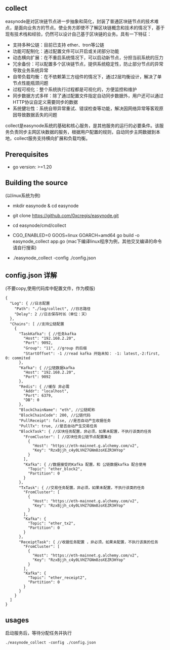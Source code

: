 ## collect

easynode是对区块链节点进一步抽象和简化，封装了普通区块链节点的技术难点，是面向业务方的节点。使业务方即使不了解区块链概念和技术的情况下，基于现有技术栈和经验，仍然可以设计自己基于区块链的业务。具有一下特征：

- 支持多种公链：目前已支持 ether、tron等公链
- 功能可配制化：通过配置文件可以开启或关闭部分功能
- 动态横向扩展：在不重启系统情况下，可以启动新节点，分担当前系统的压力
- 冗余备份：可以配置多个区块链节点，提供系统稳定性，防止部分节点的异常导致业务系统异常
- 自带负载均衡：在不依赖第三方组件的情况下，通过2层均衡设计，解决了单节点性能瓶颈问题
- 过程可视化：整个系统执行过程都是可视化的，方便监控和维护
- 同步数据方式多样：除了通过配置文件指定自动同步数据外，用户还可以通过HTTP协议自定义需要同步的数据
- 系统健壮性：系统自带异常重试、错误检查等功能，解决因网络异常等客观原因导致数据丢失的问题

collect是easynode系统的基础和核心服务，是其他服务的运行的必要条件。该服务负责同步主网区块数据的服务，根据用户配置的规则，自动同步主网数据到本地，collect服务支持横向扩展和负载均衡。

## Prerequisites

- go version: >=1.20

## Building the source

(以linux系统为例)

- mkdir easynode & cd easynode
- git clone https://github.com/0xcregis/easynode.git
- cd easynode/cmd/collect
- CGO_ENABLED=0 GOOS=linux GOARCH=amd64 go build -o easynode_collect app.go
  (mac下编译linux程序为例，其他交叉编译的命令请自行搜索)

- ./easynode_collect -config ./config.json

## config.json 详解

(不要copy,使用代码库中配置文件，作为模版)

``````
{
  "Log": { //日志配置
    "Path": "./log/collect", //日志路径
    "Delay": 2 //日志保存时长（单位：天）
  },
  "Chains": [ //支持公链配置
    {
      "TaskKafka": { //任务kafka
        "Host": "192.168.2.20",
        "Port": 9092,
        "Group": "11", //group 的后缀
        "StartOffset": -1 //read kafka 开始未知： -1: latest,-2:first, 0: commited
      },
      "Kafka": { //公链数据kafka
        "Host": "192.168.2.20",
        "Port": 9092
      },
      "Redis": { //缓存 非必需
        "Addr": "localhost",
        "Port": 6379,
        "DB": 0
      },
      "BlockChainName": "eth", //公链昵称
      "BlockChainCode": 200, //公链代码
      "PullReceipt": false, //是否自动产生收据任务
      "PullTx": true, //是否自动产生交易任务
      "BlockTask": { //区块任务配置，非必须，如果未配置，不执行该类的任务
        "FromCluster": [ //区块任务公链节点配置集合
          {
            "Host": "https://eth-mainnet.g.alchemy.com/v2",
            "Key": "RzxBjjh_c4y0LVHZ7GNm8zoXEZR3HYop"
          }
        ],
        "Kafka": { //数据接受的Kafka 配置，和 公链数据kafka 配合使用
          "Topic": "ether_block2",
          "Partition": 0
        }
      },
      "TxTask": { //交易任务配置，非必须，如果未配置，不执行该类的任务
        "FromCluster": [
          {
            "Host": "https://eth-mainnet.g.alchemy.com/v2",
            "Key": "RzxBjjh_c4y0LVHZ7GNm8zoXEZR3HYop"
          }
        ],
        "Kafka": {
          "Topic": "ether_tx2",
          "Partition": 0
        }
      },
      "ReceiptTask": { //收据任务配置 ，非必须，如果未配置，不执行该类的任务
        "FromCluster": [
          {
            "Host": "https://eth-mainnet.g.alchemy.com/v2",
            "Key": "RzxBjjh_c4y0LVHZ7GNm8zoXEZR3HYop"
          }
        ],
        "Kafka": {
          "Topic": "ether_receipt2",
          "Partition": 0
        }
      }
    }
  ]
}

``````

## usages

启动服务后，等待分配任务并执行

``````
./easynode_collect -config ./config.json
``````

